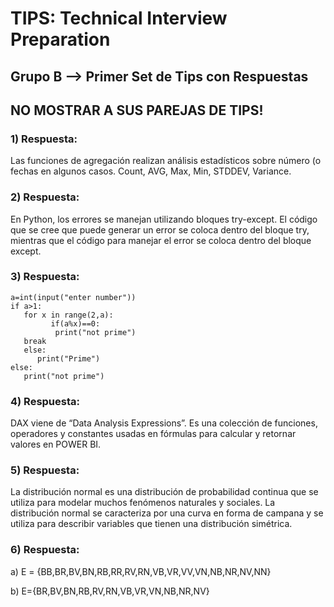 <h1>TIPS: Technical Interview Preparation</h1>
<h2>Grupo B --&gt; Primer Set de Tips con Respuestas</h2>
<h2>NO MOSTRAR A SUS PAREJAS DE TIPS!</h2>
<h3>1)  Respuesta:</h3>
<p>Las funciones de agregación realizan análisis estadísticos sobre número (o fechas en algunos casos. Count, AVG, Max, Min, STDDEV, Variance. </p>
<h3>2)  Respuesta:</h3>
<p>En Python, los errores se manejan utilizando bloques try-except. El código que se cree que puede generar un error se coloca dentro del bloque try, mientras que el código para manejar el error se coloca dentro del bloque except. </p>
<h3>3)  Respuesta:</h3>
<p><code>a=int(input("enter number"))
if a&gt;1:
   for x in range(2,a):
         if(a%x)==0:
          print("not prime")
   break
   else:
      print("Prime")
else:
   print("not prime")</code> </p>
<h3>4)  Respuesta:</h3>
<p>DAX viene de “Data Analysis Expressions”. Es una colección de funciones, operadores y constantes usadas en fórmulas para calcular y retornar valores en POWER BI. </p>
<h3>5)  Respuesta:</h3>
<p>La distribución normal es una distribución de probabilidad continua que se utiliza para modelar muchos fenómenos naturales y sociales. La distribución normal se caracteriza por una curva en forma de campana y se utiliza para describir variables que tienen una distribución simétrica. </p>
<h3>6)  Respuesta:</h3>
<p>a) E = {BB,BR,BV,BN,RB,RR,RV,RN,VB,VR,VV,VN,NB,NR,NV,NN}</p>
<p>b) E={BR,BV,BN,RB,RV,RN,VB,VR,VN,NB,NR,NV}</p>